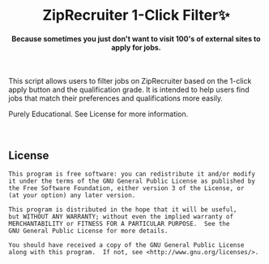 <br><h1 align="center">ZipRecruiter 1-Click Filter:sparkles:</h1>

#### <p align="center">Because sometimes you just don't want to visit 100's of external sites to apply for jobs.</p>

<br>

This script allows users to filter jobs on ZipRecruiter based on the 1-click apply button and the qualification grade. It is intended to help users find jobs that match their preferences and qualifications more easily.

Purely Educational. See License for more information.

<br>

## License
```
This program is free software: you can redistribute it and/or modify
it under the terms of the GNU General Public License as published by
the Free Software Foundation, either version 3 of the License, or
(at your option) any later version.

This program is distributed in the hope that it will be useful,
but WITHOUT ANY WARRANTY; without even the implied warranty of
MERCHANTABILITY or FITNESS FOR A PARTICULAR PURPOSE.  See the
GNU General Public License for more details.

You should have received a copy of the GNU General Public License
along with this program.  If not, see <http://www.gnu.org/licenses/>.
```

